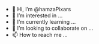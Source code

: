 - 👋 Hi, I’m @hamzaPixars
- 👀 I’m interested in ...
- 🌱 I’m currently learning ...
- 💞️ I’m looking to collaborate on ...
- 📫 How to reach me ...

<!---
hamzaPixars/hamzaPixars is a ✨ special ✨ repository because its `README.md` (this file) appears on your GitHub profile.
You can click the Preview link to take a look at your changes.
--->
